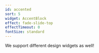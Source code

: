 ```yaml
---
id: accented
sort: 5
widget: AccentBlock
effect: fade-slide-top
effectTimeout: 0
fontSize: standard
---
```

We support different design widgets as well!
